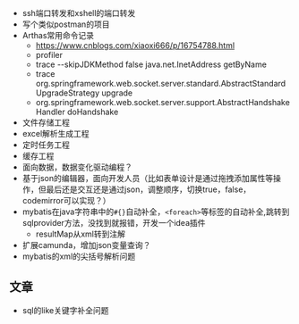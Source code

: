 * ssh端口转发和xshell的端口转发
* 写个类似postman的项目
* Arthas常用命令记录
    * https://www.cnblogs.com/xiaoxi666/p/16754788.html
    * profiler
    * trace  --skipJDKMethod false  java.net.InetAddress getByName
    * trace org.springframework.web.socket.server.standard.AbstractStandardUpgradeStrategy upgrade
    * org.springframework.web.socket.server.support.AbstractHandshakeHandler doHandshake
* 文件存储工程
* excel解析生成工程
* 定时任务工程
* 缓存工程
* 面向数据，数据变化驱动编程？
* 基于json的编辑器，面向开发人员（比如表单设计是通过拖拽添加属性等操作，但最后还是交互还是通过json，调整顺序，切换true，false，codemirror可以实现？）
* mybatis在java字符串中的`#{}`自动补全，`<foreach>`等标签的自动补全,跳转到sqlprovider方法，没找到就报错，开发一个idea插件
    * resultMap从xml转到注解
* 扩展camunda，增加json变量查询？
* mybatis的xml的尖括号解析问题

## 文章

* sql的like关键字补全问题

